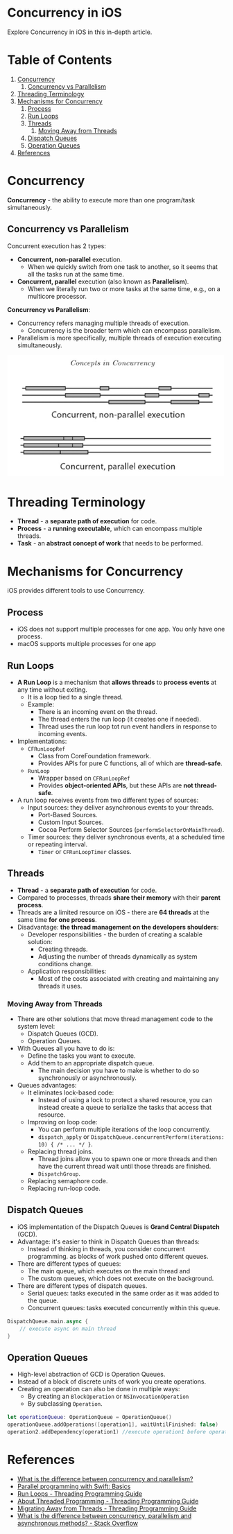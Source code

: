 # Concurrency in iOS

Explore Concurrency in iOS in this in-depth article.

# Table of Contents

1. [Concurrency](#concurrency)
    1. [Concurrency vs Parallelism](#concurrency_parallelism)
1. [Threading Terminology](#threading_terminology)
1. [Mechanisms for Concurrency](#mechanisms_for_concurrency)
    1. [Process](#process)
    1. [Run Loops](#run_loops)
    1. [Threads](#threads)
        1. [Moving Away from Threads](#threads_go_away)
    1. [Dispatch Queues](#dispatch_queues)
    1. [Operation Queues](#operation_queues)
1. [References](#references)

# Concurrency <a name="concurrency"></a>

**Concurrency** - the ability to execute more than one program/task simultaneously.

## Concurrency vs Parallelism <a name="concurrency_parallelism"></a>

Concurrent execution has 2 types: 
- **Concurrent, non-parallel** execution.
    - When we quickly switch from one task to another, so it seems that all the tasks run at the same time.
- **Concurrent, parallel** execution (also known as **Parallelism**).
    - When we literally run two or more tasks at the same time, e.g., on a multicore processor.

**Concurrency vs Parallelism**:
- Concurrency refers managing multiple threads of execution.
    - Concurrency is the broader term which can encompass parallelism.
- Parallelism is more specifically, multiple threads of execution executing simultaneously.

<img src="images/concurrent concepts.jpg" width="500"/>

# Threading Terminology <a name="threading_terminology"></a>

- **Thread** - a **separate path of execution** for code.
- **Process** - a **running executable**, which can encompass multiple threads.
- **Task** - an **abstract concept of work** that needs to be performed.

# Mechanisms for Concurrency <a name="mechanisms_for_concurrency"></a>

iOS provides different tools to use Concurrency.

## Process <a name="process"></a>

- iOS does not support multiple processes for one app. You only have one process.
- macOS supports multiple processes for one app

## Run Loops <a name="run_loops"></a>

- **A Run Loop** is a mechanism that **allows threads** to **process events** at any time without exiting.
    - It is a loop tied to a single thread.
    - Example:
        - There is an incoming event on the thread.
        - The thread enters the run loop (it creates one if needed).
        - Thread uses the run loop tot run event handlers in response to incoming events.
- Implementations:
    - `CFRunLoopRef` 
        - Class from CoreFoundation framework.
        - Provides APIs for pure C functions, all of which are **thread-safe**.
    - `RunLoop` 
        - Wrapper based on `CFRunLoopRef` 
        - Provides **object-oriented APIs**, but these APIs are **not thread-safe**.
- A run loop receives events from two different types of sources:
    - Input sources: they deliver asynchronous events to your threads.
        - Port-Based Sources.
        - Custom Input Sources.
        - Cocoa Perform Selector Sources (`performSelectorOnMainThread`).
    - Timer sources: they deliver synchronous events, at a scheduled time or repeating interval.
        - `Timer` or `CFRunLoopTimer` classes.

## Threads <a name="threads"></a>

- **Thread** - a **separate path of execution** for code.
- Compared to processes, threads **share their memory** with their **parent process**.
- Threads are a limited resource on iOS - there are **64 threads** at the same time **for one process**.
- Disadvantage: **the thread management on the developers shoulders**:
    - Developer responsibilities - the burden of creating a scalable solution:
        - Creating threads.
        - Adjusting the number of threads dynamically as system conditions change.
    - Application responsibilities:
        - Most of the costs associated with creating and maintaining any threads it uses. 

### Moving Away from Threads <a name="threads_go_away"></a>

- There are other solutions that move thread management code to the system level:
    - Dispatch Queues (GCD).
    - Operation Queues.
- With Queues all you have to do is:
    - Define the tasks you want to execute.
    - Add them to an appropriate dispatch queue.
        - The main decision you have to make is whether to do so synchronously or asynchronously.
- Queues advantages:
    - It eliminates lock-based code:
        - Instead of using a lock to protect a shared resource, you can instead create a queue to serialize the tasks that access that resource. 
    - Improving on loop code:
        - You can perform multiple iterations of the loop concurrently.
        - `dispatch_apply` or `DispatchQueue.concurrentPerform(iterations: 10) { /* ... */ }`.
    - Replacing thread joins.
        - Thread joins allow you to spawn one or more threads and then have the current thread wait until those threads are finished.
        - `DispatchGroup`.
    - Replacing semaphore code.
    - Replacing run-loop code.

## Dispatch Queues <a name="dispatch_queues"></a>

- iOS implementation of the Dispatch Queues is **Grand Central Dispatch** (GCD).
- Advantage: it's easier to think in Dispatch Queues than threads:
    - Instead of thinking in threads, you consider concurrent programming. as blocks of work pushed onto different queues.
- There are different types of queues: 
    - The main queue, which executes on the main thread and 
    - The custom queues, which does not execute on the background.
- There are different types of dispatch queues. 
    - Serial queues: tasks executed in the same order as it was added to the queue. 
    - Concurrent queues: tasks executed concurrently within this queue.

```swift
DispatchQueue.main.async {
    // execute async on main thread
}
```

## Operation Queues <a name="operation_queues"></a>

- High-level abstraction of GCD is Operation Queues.
- Instead of a block of discrete units of work you create operations.
- Creating an operation can also be done in multiple ways:
    - By creating an `BlockOperation` or `NSInvocationOperation`
    - By subclassing `Operation`.
    
```swift
let operationQueue: OperationQueue = OperationQueue()
operationQueue.addOperations([operation1], waitUntilFinished: false)
operation2.addDependency(operation1) //execute operation1 before operation2
```

# References <a name="references"></a>
- [What is the difference between concurrency and parallelism?](https://stackoverflow.com/a/53215726/1136128)
- [Parallel programming with Swift: Basics](https://medium.com/@jan_olbrich/basics-of-parallel-programming-with-swift-93fee8425287)
- [Run Loops - Threading Programming Guide](https://developer.apple.com/library/archive/documentation/Cocoa/Conceptual/Multithreading/RunLoopManagement/RunLoopManagement.html)
- [About Threaded Programming - Threading Programming Guide](https://developer.apple.com/library/archive/documentation/Cocoa/Conceptual/Multithreading/AboutThreads/AboutThreads.html#//apple_ref/doc/uid/10000057i-CH6-SW2)
- [Migrating Away from Threads - Threading Programming Guide](https://developer.apple.com/library/archive/documentation/General/Conceptual/ConcurrencyProgrammingGuide/ThreadMigration/ThreadMigration.html#//apple_ref/doc/uid/TP40008091-CH105-SW1)
- [What is the difference between concurrency, parallelism and asynchronous methods? - Stack Overflow](https://stackoverflow.com/questions/4844637/what-is-the-difference-between-concurrency-parallelism-and-asynchronous-methods#comment5379841_4844774)
